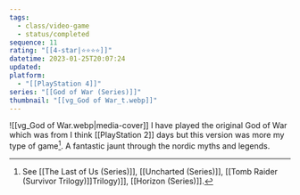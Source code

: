 ```yaml
---
tags:
  - class/video-game
  - status/completed
sequence: 11
rating: "[[4-star|⭐️⭐️⭐️⭐️]]"
datetime: 2023-01-25T20:07:24
updated: 
platform:
  - "[[PlayStation 4]]"
series: "[[God of War (Series)]]"
thumbnail: "[[vg_God of War_t.webp]]"
---
```

![[vg_God of War.webp|media-cover]]
I have played the original God of War which was from I think [[PlayStation 2]] days but this version was more my type of game[^1]. A fantastic jaunt through the nordic myths and legends.

[^1]: See [[The Last of Us (Series)]], [[Uncharted (Series)]], [[Tomb Raider (Survivor Trilogy)]]Trilogy)]], [[Horizon (Series)]].